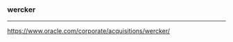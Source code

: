 ### wercker
---
https://www.oracle.com/corporate/acquisitions/wercker/


```
```

```
```

```
```


